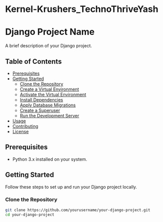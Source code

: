 # Kernel-Krushers_TechnoThriveYash

# Django Project Name

A brief description of your Django project.

## Table of Contents

- [Prerequisites](#prerequisites)
- [Getting Started](#getting-started)
  - [Clone the Repository](#clone-the-repository)
  - [Create a Virtual Environment](#create-a-virtual-environment)
  - [Activate the Virtual Environment](#activate-the-virtual-environment)
  - [Install Dependencies](#install-dependencies)
  - [Apply Database Migrations](#apply-database-migrations)
  - [Create a Superuser](#create-a-superuser)
  - [Run the Development Server](#run-the-development-server)
- [Usage](#usage)
- [Contributing](#contributing)
- [License](#license)

## Prerequisites

- Python 3.x installed on your system.

## Getting Started

Follow these steps to set up and run your Django project locally.

### Clone the Repository

```bash
git clone https://github.com/yourusername/your-django-project.git
cd your-django-project
